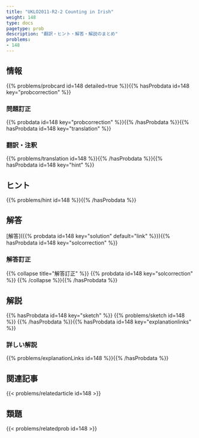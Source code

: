 ```yaml
---
title: "UKLO2011-R2-2 Counting in Irish"
weight: 148
type: docs
pagetype: prob
description: "翻訳・ヒント・解答・解説のまとめ"
problems: 
- 148
---
```


## 情報

{{% problems/probcard id=148 detailed=true %}}{{% hasProbdata id=148 key="probcorrection" %}}

### 問題訂正

{{% probdata id=148 key="probcorrection" %}}{{% /hasProbdata %}}{{% hasProbdata id=148 key="translation" %}}

### 翻訳・注釈

{{% problems/translation id=148 %}}{{% /hasProbdata %}}{{% hasProbdata id=148 key="hint" %}}

## ヒント

{{% problems/hint id=148 %}}{{% /hasProbdata %}}

## 解答

[解答]({{% probdata id=148 key="solution" default="link" %}}){{% hasProbdata id=148 key="solcorrection" %}}

### 解答訂正

{{% collapse title="解答訂正" %}}
{{% probdata id=148 key="solcorrection" %}}
{{% /collapse %}}{{% /hasProbdata %}}

## 解説

{{% hasProbdata id=148 key="sketch" %}}
{{% problems/sketch id=148 %}}
{{% /hasProbdata %}}{{% hasProbdata id=148 key="explanationlinks" %}}

### 詳しい解説

{{% problems/explanationLinks id=148 %}}{{% /hasProbdata %}}

## 関連記事

{{< problems/relatedarticle id=148 >}}

## 類題

{{< problems/relatedprob id=148 >}}
